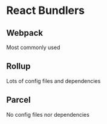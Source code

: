 # React Bundlers

## Webpack

Most commonly used

## Rollup

Lots of config files and dependencies

## Parcel

No config files nor dependencies
